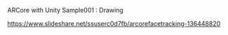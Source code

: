 ARCore with Unity Sample001 : Drawing

https://www.slideshare.net/ssuserc0d7fb/arcorefacetracking-136448820
